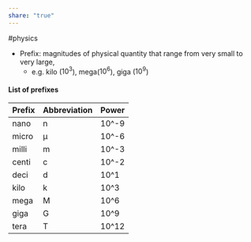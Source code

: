 ```yaml
---
share: "true"
---
```

#physics

- Prefix: magnitudes of physical quantity that range from very small to very large, 
	- e.g. kilo ($10^3$), mega($10^6$), giga ($10^9$) 

#### List of prefixes

|**Prefix**|**Abbreviation**|**Power**|
|---|---|---|
|nano|n|10^-9|
|micro|μ|10^-6|
|milli|m|10^-3|
|centi|c|10^-2|
|deci|d|10^1|
|kilo|k|10^3|
|mega|M|10^6|
|giga|G|10^9|
|tera|T|10^12|


